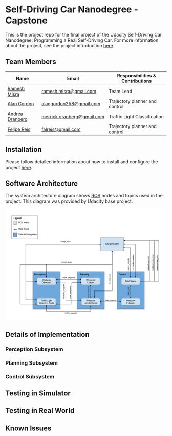 # Self-Driving Car Nanodegree - Capstone

This is the project repo for the final project of the Udacity Self-Driving Car Nanodegree: Programming a Real Self-Driving Car. For more information about the project, see the project introduction [here](https://classroom.udacity.com/nanodegrees/nd013/parts/6047fe34-d93c-4f50-8336-b70ef10cb4b2/modules/e1a23b06-329a-4684-a717-ad476f0d8dff/lessons/462c933d-9f24-42d3-8bdc-a08a5fc866e4/concepts/5ab4b122-83e6-436d-850f-9f4d26627fd9).


## Team Members

| Name  | Email | Responsibilities & Contributions |
| ----- | ----- | ---------------- | 
| [Ramesh Misra](http://github.com/ramesh)       | ramesh.misra@gmail.com     | Team Lead |
| [Alan Gordon](http://github.com/alangordon258) | alangordon258@gmail.com    | Trajectory planner and control |
| [Andrea Dranberg](http://github.com/merberg)   | merrick.dranberg@gmail.com | Traffic Light Classification |
| [Felipe Reis](http://github.com/falreis)       | falreis@gmail.com          | Trajectory planner and control |


## Installation

Please follow detailed information about how to install and configure the project [here](https://github.com/Merberg/CarND-Capstone/blob/master/installation.md).

## Software Architecture

The system architecture diagram shows [ROS](http://www.ros.org/) nodes and topics used in the project. This diagram was provided by Udacity base project.

![software_architecture](imgs/readme_files/final-project-ros-graph-v2.png)

## Details of Implementation

### Perception Subsystem

### Planning Subsystem

### Control Subsystem

## Testing in Simulator

## Testing in Real World

## Known Issues
